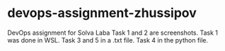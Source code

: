 # devops-assignment-zhussipov
DevOps assignment for Solva Laba
Task 1 and 2 are screenshots. Task 1 was done in WSL.
Task 3 and 5 in a .txt file.
Task 4 in the python file.
